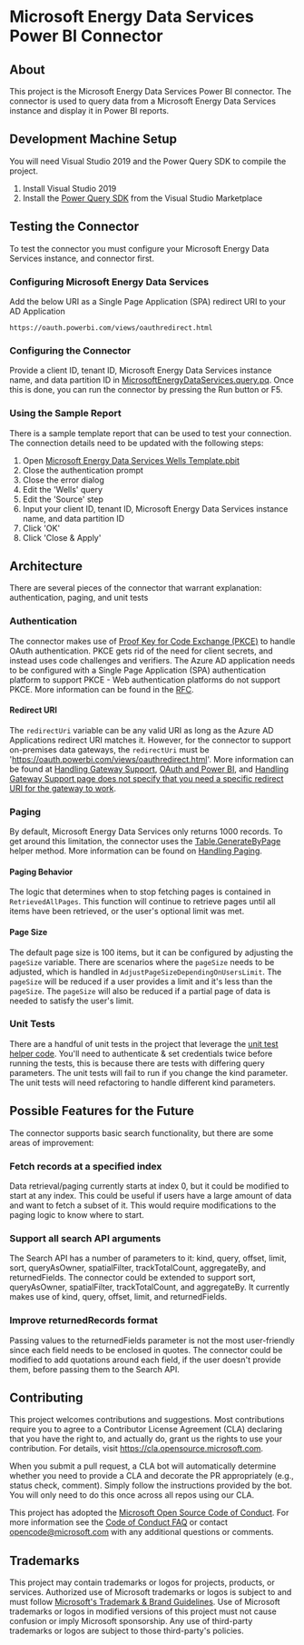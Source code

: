 # Microsoft Energy Data Services Power BI Connector

## About

This project is the Microsoft Energy Data Services Power BI connector. The connector is used to query data from a Microsoft Energy Data Services instance and display it in Power BI reports.

## Development Machine Setup

You will need Visual Studio 2019 and the Power Query SDK to compile the project.

1. Install Visual Studio 2019
1. Install the [Power Query SDK](https://marketplace.visualstudio.com/items?itemName=Dakahn.PowerQuerySDK) from the Visual Studio Marketplace

## Testing the Connector

To test the connector you must configure your Microsoft Energy Data Services instance, and connector first.

### Configuring Microsoft Energy Data Services

Add the below URI as a Single Page Application (SPA) redirect URI to your AD Application

    https://oauth.powerbi.com/views/oauthredirect.html

### Configuring the Connector

Provide a client ID, tenant ID, Microsoft Energy Data Services instance name, and data partition ID in [MicrosoftEnergyDataServices.query.pq](./MicrosoftEnergyDataServices/MicrosoftEnergyDataServices/MicrosoftEnergyDataServices.query.pq). Once this is done, you can run the connector by pressing the Run button or F5.

### Using the Sample Report

There is a sample template report that can be used to test your connection. The connection details need to be updated with the following steps:

1. Open [Microsoft Energy Data Services Wells Template.pbit](./Reports/Microsoft%20Energy%20Data%20Services%20Wells%20Template.pbit)
1. Close the authentication prompt
1. Close the error dialog
1. Edit the 'Wells' query
1. Edit the 'Source' step
1. Input your client ID, tenant ID, Microsoft Energy Data Services instance name, and data partition ID
1. Click 'OK'
1. Click 'Close & Apply'

## Architecture

There are several pieces of the connector that warrant explanation: authentication, paging, and unit tests

### Authentication

The connector makes use of [Proof Key for Code Exchange (PKCE)](AdjustPageSizeDependingOnUsersLimit) to handle OAuth authentication. PKCE gets rid of the need for client secrets, and instead uses code challenges and verifiers. The Azure AD application needs to be configured with a Single Page Application (SPA) authentication platform to support PKCE - Web authentication platforms do not support PKCE. More information can be found in the [RFC](https://www.rfc-editor.org/rfc/rfc7636).

#### Redirect URI

The `redirectUri` variable can be any valid URI as long as the Azure AD Applications redirect URI matches it. However, for the connector to support on-premises data gateways, the `redirectUri` must be 'https://oauth.powerbi.com/views/oauthredirect.html'. More information can be found at [Handling Gateway Support](https://learn.microsoft.com/power-query/handlinggatewaysupport), [OAuth and Power BI](https://learn.microsoft.com/power-query/samples/github/readme#oauth-and-power-bi), and [Handling Gateway Support page does not specify that you need a specific redirect URI for the gateway to work](https://github.com/MicrosoftDocs/powerquery-docs/issues/284).

### Paging

By default, Microsoft Energy Data Services only returns 1000 records. To get around this limitation, the connector uses the [Table.GenerateByPage](https://learn.microsoft.com/power-query/helperfunctions#tablegeneratebypage) helper method. More information can be found on [Handling Paging](https://learn.microsoft.com/power-query/handlingpaging).

#### Paging Behavior

The logic that determines when to stop fetching pages is contained in `RetrievedAllPages`. This function will continue to retrieve pages until all items have been retrieved, or the user's optional limit was met.

#### Page Size

The default page size is 100 items, but it can be configured by adjusting the `pageSize` variable. There are scenarios where the `pageSize` needs to be adjusted, which is handled in `AdjustPageSizeDependingOnUsersLimit`. The `pageSize` will be reduced if a user provides a limit and it's less than the `pageSize`. The `pageSize` will also be reduced if a partial page of data is needed to satisfy the user's limit.

### Unit Tests

There are a handful of unit tests in the project that leverage the [unit test helper code](https://github.com/microsoft/DataConnectors/blob/master/samples/UnitTesting/UnitTesting.query.pq). You'll need to authenticate & set credentials twice before running the tests, this is because there are tests with differing query parameters. The unit tests will fail to run if you change the kind parameter. The unit tests will need refactoring to handle different kind parameters.

## Possible Features for the Future

The connector supports basic search functionality, but there are some areas of improvement:

### Fetch records at a specified index

Data retrieval/paging currently starts at index 0, but it could be modified to start at any index. This could be useful if users have a large amount of data and want to fetch a subset of it. This would require modifications to the paging logic to know where to start.

### Support all search API arguments

The Search API has a number of parameters to it: kind, query, offset, limit, sort, queryAsOwner, spatialFilter, trackTotalCount, aggregateBy, and returnedFields. The connector could be extended to support sort, queryAsOwner, spatialFilter, trackTotalCount, and aggregateBy. It currently makes use of kind, query, offset, limit, and returnedFields.

### Improve returnedRecords format

Passing values to the returnedFields parameter is not the most user-friendly since each field needs to be enclosed in quotes. The connector could be modified to add quotations around each field, if the user doesn't provide them, before passing them to the Search API.

## Contributing

This project welcomes contributions and suggestions.  Most contributions require you to agree to a
Contributor License Agreement (CLA) declaring that you have the right to, and actually do, grant us
the rights to use your contribution. For details, visit https://cla.opensource.microsoft.com.

When you submit a pull request, a CLA bot will automatically determine whether you need to provide
a CLA and decorate the PR appropriately (e.g., status check, comment). Simply follow the instructions
provided by the bot. You will only need to do this once across all repos using our CLA.

This project has adopted the [Microsoft Open Source Code of Conduct](https://opensource.microsoft.com/codeofconduct/).
For more information see the [Code of Conduct FAQ](https://opensource.microsoft.com/codeofconduct/faq/) or
contact [opencode@microsoft.com](mailto:opencode@microsoft.com) with any additional questions or comments.

## Trademarks

This project may contain trademarks or logos for projects, products, or services. Authorized use of Microsoft 
trademarks or logos is subject to and must follow
[Microsoft's Trademark & Brand Guidelines](https://www.microsoft.com/en-us/legal/intellectualproperty/trademarks/usage/general).
Use of Microsoft trademarks or logos in modified versions of this project must not cause confusion or imply Microsoft sponsorship.
Any use of third-party trademarks or logos are subject to those third-party's policies.
